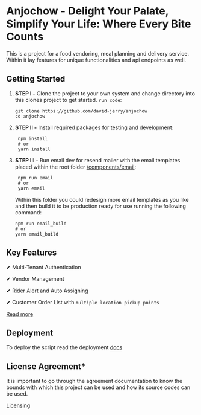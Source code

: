 # Anjochow - Delight Your Palate, Simplify Your Life: Where Every Bite Counts

This is a project for a food vendoring, meal planning and delivery service. Within it lay features for unique functionalities and api endpoints as well.

## Getting Started

1. **STEP I -** Clone the project to your own system and change directory into this clones project to get started. `run code`:

   ```shell
   git clone https://github.com/david-jerry/anjochow
   cd anjochow
   ```

2. **STEP II -** Install required packages for testing and development:

   ```shell
    npm install
    # or
    yarn install
   ```

3. **STEP III -** Run email dev for resend mailer with the email templates placed within the root folder [/components/email](/src/components/email/):

   ```shell
    npm run email
    # or
    yarn email
   ```

    Within this folder you could redesign more email templates as you like and then build it to be production ready for use running the following command:

    ```shell
    npm run email_build
    # or
    yarn email_build
    ```

## Key Features

✔ Multi-Tenant Authentication

✔ Vendor Management

✔ Rider Alert and Auto Assigning

✔ Customer Order List with `multiple location pickup points`

[Read more](https://anjochow.com/about/features)

## Deployment

To deploy the script read the deployment [docs](/DEPLOY.md)

## License Agreement*

It is important to go through the agreement documentation to know the bounds with which this project can be used and how its source codes can be used.

[Licensing](/LICENSE)
